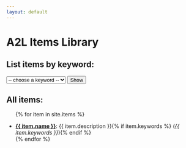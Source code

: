 ```yaml
---
layout: default
---
```


<h1>A2L Items Library</h1>

<h2>List items by keyword:</h2>

<script src="{{ '/assets/js/dropdown.js' | relative_url }}"></script>

<form id="tag-dropdown" onsubmit="navigateToTag(); return false;">
  <select id="tag-select">
    <option value="">-- choose a keyword --</option>
    {% for tag in site.tags %}
      <option value="{{ tag.url | absolute_url }}">{{ tag.name }}</option>
    {% endfor %}
  </select>
  <button type="submit">Show</button>
</form>

<h2>All items:</h2>

<ul>

{% for item in site.items %}
  <li class="items_list"><strong><a href="{{ item.url | relative_url }}">{{ item.name }}</a></strong>: {{ item.description }}{% if item.keywords %} (<em>{{ item.keywords }}</em>){% endif %}</li>
{% endfor %}

</ul>
